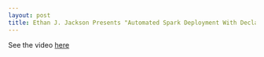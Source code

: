 ```yaml
---
layout: post
title: Ethan J. Jackson Presents "Automated Spark Deployment With Declarative Infrastructure" at 2016 Spark Summit
---
```

See the video [here](https://www.youtube.com/watch?v=r0l9VxzUHmg)
